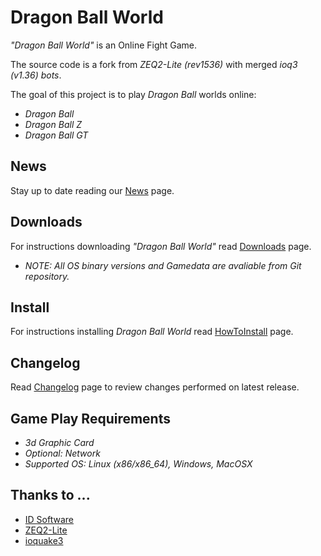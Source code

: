 Dragon Ball World
=================

*"Dragon Ball World"* is an Online Fight Game.

The source code is a fork from *ZEQ2-Lite (rev1536)* with merged *ioq3 (v1.36) bots*.

The goal of this project is to play *Dragon Ball* worlds online:

  * _Dragon Ball_
  * _Dragon Ball Z_
  * _Dragon Ball GT_

News
----
Stay up to date reading our <a href="https://code.google.com/p/dragonballworld/wiki/News">News</a> page.

Downloads
---------
For instructions downloading *"Dragon Ball World"* read <a href="https://code.google.com/p/dragonballworld/wiki/Downloads">Downloads</a> page.

  * _NOTE: All OS binary versions and Gamedata are avaliable from Git repository._


Install
-------
For instructions installing *Dragon Ball World* read <a href="https://code.google.com/p/dragonballworld/wiki/HowToInstall">HowToInstall</a> page.


Changelog
---------
Read <a href="https://code.google.com/p/dragonballworld/wiki/Changelog">Changelog</a> page to review changes performed on latest release.


Game Play Requirements
----------------------
  * _3d Graphic Card_
  * _Optional: Network_
  * _Supported OS: *Linux (x86/x86_64)*, *Windows*, *MacOSX*_


Thanks to ...
-------------
  * <a href="http://www.idsoftware.com">ID Software</a>
  * <a href="http://zeq2.com/lite">ZEQ2-Lite</a> 
  * <a href="http://ioquake3.org">ioquake3</a>
